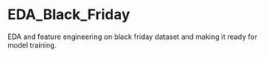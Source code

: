 # EDA_Black_Friday
EDA and feature engineering on black friday dataset and making it ready for model training.  
